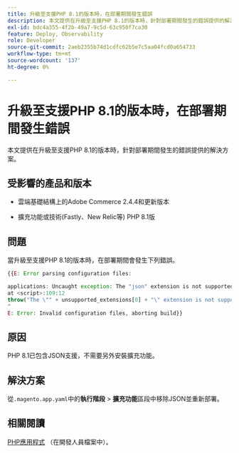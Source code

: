 ```yaml
---
title: 升級至支援PHP 8.1的版本時，在部署期間發生錯誤
description: 本文提供在升級至支援PHP 8.1的版本時，針對部署期間發生的錯誤提供的解決方案。
exl-id: bdc4a355-4f2b-49a7-9c5d-63c950f7ca30
feature: Deploy, Observability
role: Developer
source-git-commit: 2aeb2355b74d1cdfc62b5e7c5aa04fcd0a654733
workflow-type: tm+mt
source-wordcount: '137'
ht-degree: 0%

---
```


# 升級至支援PHP 8.1的版本時，在部署期間發生錯誤

本文提供在升級至支援PHP 8.1的版本時，針對部署期間發生的錯誤提供的解決方案。

## 受影響的產品和版本

* 雲端基礎結構上的Adobe Commerce 2.4.4和更新版本

* 擴充功能或技術(Fastly、New Relic等) PHP 8.1版

## 問題

當升級至支援PHP 8.1的版本時，在部署期間會發生下列錯誤。

```PHP
{{E: Error parsing configuration files:

applications: Uncaught exception: The "json" extension is not supported for php:8.1
at <script>:109:12
throw("The \"" + unsupported_extensions[0] + "\" extension is not supported for " + service.type);
^
E: Error: Invalid configuration files, aborting build}}
```

## 原因

PHP 8.1已包含JSON支援，不需要另外安裝擴充功能。

## 解決方案

從`.magento.app.yaml`中的&#x200B;**執行階段** > **擴充功能**&#x200B;區段中移除JSON並重新部署。

## 相關閱讀

[PHP應用程式](https://experienceleague.adobe.com/zh-hant/docs/commerce-cloud-service/user-guide/configure/app/php-settings) （在開發人員檔案中）。
